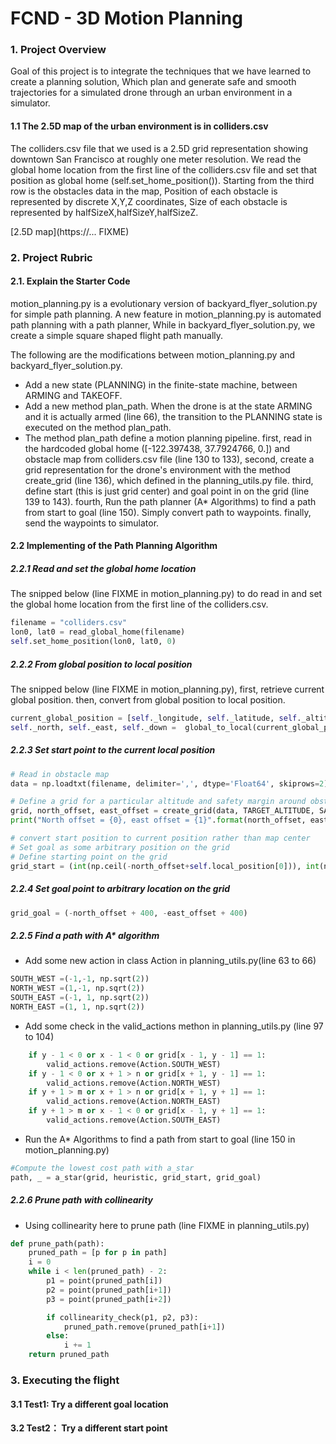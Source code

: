 # FCND - 3D Motion Planning

### 1. Project Overview
Goal of this project is to integrate the techniques that we have learned to create a planning solution, Which plan and generate safe and smooth trajectories for a simulated drone through an urban environment in a simulator. 

#### 1.1 The 2.5D map of the urban environment is in colliders.csv
The colliders.csv file that we used is a 2.5D grid representation showing downtown San Francisco at roughly one meter resolution. We read the global home location from the first line of the colliders.csv file and set that position as global home (self.set_home_position()).  Starting from the third row is the obstacles data in the map, Position of each obstacle is represented by discrete X,Y,Z coordinates, Size of each obstacle is represented by halfSizeX,halfSizeY,halfSizeZ.

[2.5D map](https://... FIXME)

<!-- # Final Result
Video (https://youtu.be/xWD0j_8Z6gg  FIXME) With this path planner, our drone successfully plan a path through an urban environment and fly around the 2D flight path.

![pathplanner5](https://user-images.githubusercontent.com/24623272/29002135-5933af78-7ace-11e7-8e9a-8fee53692b5f.png FIXME)  -->


### 2. Project Rubric

#### 2.1. Explain the Starter Code
motion_planning.py is a evolutionary version of backyard_flyer_solution.py for simple path planning. A new feature in motion_planning.py is automated path planning with a path planner, While in  backyard_flyer_solution.py, we create a simple square shaped flight path manually.  

The following are the modifications between motion_planning.py and backyard_flyer_solution.py. 

- Add a new state (PLANNING) in the finite-state machine, between ARMING and TAKEOFF. 
- Add a new method plan_path. When the drone is at the state ARMING and it is actually armed (line 66), the transition to the PLANNING state is executed on the method plan_path.
- The method plan_path define a motion planning pipeline. first, read in the hardcoded global home ([-122.397438, 37.7924766, 0.]) and obstacle map from colliders.csv file (line 130 to 133), second, create a grid representation for the drone's environment with the method create_grid (line 136), which defined  in the planning_utils.py file. third, define start (this is just grid center) and goal point in on the grid (line 139 to 143). fourth, Run the path planner (A* Algorithms) to find a path from start to goal
(line 150). Simply convert path to waypoints. finally, send the waypoints to simulator.


#### 2.2 Implementing of the Path Planning Algorithm 

##### 2.2.1 Read and set the global home location

The snipped below (line FIXME in motion_planning.py) to do read in and set the global home location from the first line of the colliders.csv.

```python
filename = "colliders.csv"
lon0, lat0 = read_global_home(filename)
self.set_home_position(lon0, lat0, 0)        
```        

##### 2.2.2 From global position to local position 

The snipped below (line FIXME in motion_planning.py), first, retrieve current global position.
then, convert from global position to local position.

```python
current_global_position = [self._longitude, self._latitude, self._altitude]
self._north, self._east, self._down =  global_to_local(current_global_position, self.global_home)
``` 

##### 2.2.3 Set start point to the current local position

```python
# Read in obstacle map
data = np.loadtxt(filename, delimiter=',', dtype='Float64', skiprows=2)        

# Define a grid for a particular altitude and safety margin around obstacles
grid, north_offset, east_offset = create_grid(data, TARGET_ALTITUDE, SAFETY_DISTANCE)        
print("North offset = {0}, east offset = {1}".format(north_offset, east_offset))

# convert start position to current position rather than map center
# Set goal as some arbitrary position on the grid
# Define starting point on the grid
grid_start = (int(np.ceil(-north_offset+self.local_position[0])), int(np.ceil(-east_offset+self.local_position[1])))        

``` 

##### 2.2.4 Set goal point to arbitrary location on the grid
```python
grid_goal = (-north_offset + 400, -east_offset + 400)
```

##### 2.2.5 Find a path with A* algorithm

- Add some new action in class Action in planning_utils.py(line 63 to 66)

```python
SOUTH_WEST =(-1,-1, np.sqrt(2))
NORTH_WEST =(1,-1, np.sqrt(2))
SOUTH_EAST =(-1, 1, np.sqrt(2))
NORTH_EAST =(1, 1, np.sqrt(2)) 
```
- Add some check in the valid_actions methon in planning_utils.py (line 97 to 104)

```python
    if y - 1 < 0 or x - 1 < 0 or grid[x - 1, y - 1] == 1:
        valid_actions.remove(Action.SOUTH_WEST)
    if y - 1 < 0 or x + 1 > n or grid[x + 1, y - 1] == 1:
        valid_actions.remove(Action.NORTH_WEST)
    if y + 1 > m or x + 1 > n or grid[x + 1, y + 1] == 1:
        valid_actions.remove(Action.NORTH_EAST)
    if y + 1 > m or x - 1 < 0 or grid[x - 1, y + 1] == 1:
        valid_actions.remove(Action.SOUTH_EAST)
```

- Run the A* Algorithms to find a path from start to goal (line 150 in motion_planning.py)

```python
#Compute the lowest cost path with a_star
path, _ = a_star(grid, heuristic, grid_start, grid_goal)
```

##### 2.2.6 Prune path with collinearity

- Using collinearity here to prune path (line FIXME in planning_utils.py)
```python
def prune_path(path):
    pruned_path = [p for p in path]
    i = 0
    while i < len(pruned_path) - 2:
        p1 = point(pruned_path[i])
        p2 = point(pruned_path[i+1])
        p3 = point(pruned_path[i+2])

        if collinearity_check(p1, p2, p3):
            pruned_path.remove(pruned_path[i+1])
        else:
            i += 1
    return pruned_path    
```

### 3. Executing the flight

#### 3.1 Test1: Try a different goal location

#### 3.2 Test2： Try a different start point


